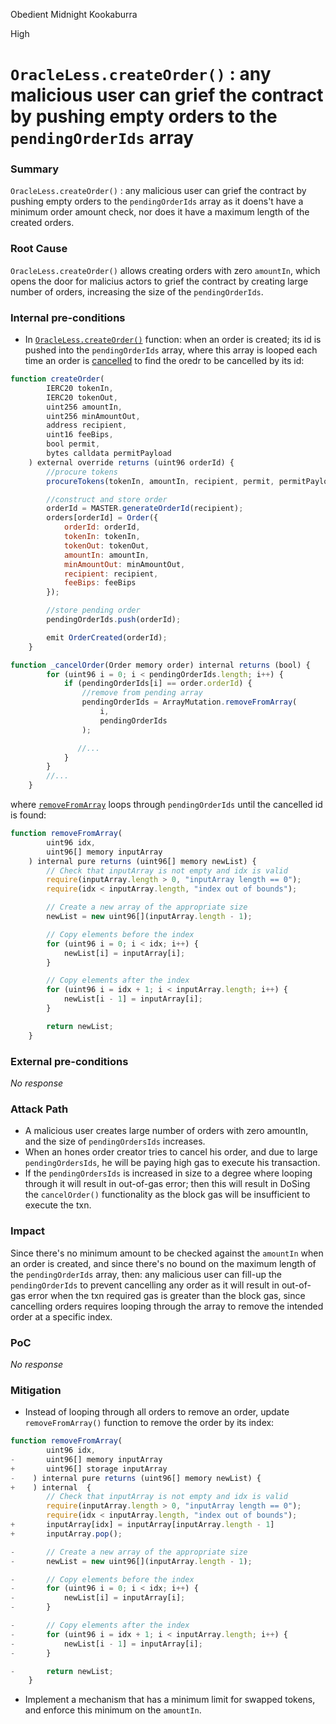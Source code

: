 Obedient Midnight Kookaburra

High

# `OracleLess.createOrder()` : any malicious user can grief the contract by pushing empty orders to the `pendingOrderIds` array

### Summary

`OracleLess.createOrder()` : any malicious user can grief the contract by pushing empty orders to the `pendingOrderIds` array as it doens't have a minimum order amount check, nor does it have a maximum length of the created orders.

### Root Cause

`OracleLess.createOrder()` allows creating orders with zero `amountIn`, which opens the door for malicius actors to grief the contract by creating large number of orders, increasing the size of the `pendingOrderIds`.

### Internal pre-conditions

- In [`OracleLess.createOrder()`](https://github.com/sherlock-audit/2024-11-oku/blob/ee3f781a73d65e33fb452c9a44eb1337c5cfdbd6/oku-custom-order-types/contracts/automatedTrigger/OracleLess.sol#L64) function: when an order is created; its id is pushed into the `pendingOrderIds` array, where this array is looped each time an order is [cancelled](https://github.com/sherlock-audit/2024-11-oku/blob/ee3f781a73d65e33fb452c9a44eb1337c5cfdbd6/oku-custom-order-types/contracts/automatedTrigger/OracleLess.sol#L151) to find the oredr to be cancelled by its id:

```javascript
function createOrder(
        IERC20 tokenIn,
        IERC20 tokenOut,
        uint256 amountIn,
        uint256 minAmountOut,
        address recipient,
        uint16 feeBips,
        bool permit,
        bytes calldata permitPayload
    ) external override returns (uint96 orderId) {
        //procure tokens
        procureTokens(tokenIn, amountIn, recipient, permit, permitPayload);

        //construct and store order
        orderId = MASTER.generateOrderId(recipient);
        orders[orderId] = Order({
            orderId: orderId,
            tokenIn: tokenIn,
            tokenOut: tokenOut,
            amountIn: amountIn,
            minAmountOut: minAmountOut,
            recipient: recipient,
            feeBips: feeBips
        });

        //store pending order
        pendingOrderIds.push(orderId);

        emit OrderCreated(orderId);
    }
```

```javascript
function _cancelOrder(Order memory order) internal returns (bool) {
        for (uint96 i = 0; i < pendingOrderIds.length; i++) {
            if (pendingOrderIds[i] == order.orderId) {
                //remove from pending array
                pendingOrderIds = ArrayMutation.removeFromArray(
                    i,
                    pendingOrderIds
                );

               //...
            }
        }
        //...
    }
```

where [`removeFromArray`](https://github.com/sherlock-audit/2024-11-oku/blob/ee3f781a73d65e33fb452c9a44eb1337c5cfdbd6/oku-custom-order-types/contracts/libraries/ArrayMutation.sol#L7C5-L29C6) loops through `pendingOrderIds` until the cancelled id is found:

```javascript
function removeFromArray(
        uint96 idx,
        uint96[] memory inputArray
    ) internal pure returns (uint96[] memory newList) {
        // Check that inputArray is not empty and idx is valid
        require(inputArray.length > 0, "inputArray length == 0");
        require(idx < inputArray.length, "index out of bounds");

        // Create a new array of the appropriate size
        newList = new uint96[](inputArray.length - 1);

        // Copy elements before the index
        for (uint96 i = 0; i < idx; i++) {
            newList[i] = inputArray[i];
        }

        // Copy elements after the index
        for (uint96 i = idx + 1; i < inputArray.length; i++) {
            newList[i - 1] = inputArray[i];
        }

        return newList;
    }
```


### External pre-conditions

_No response_

### Attack Path

- A malicious user creates large number of orders with zero amountIn, and the size of `pendingOrdersIds` increases.
- When an hones order creator tries to cancel his order, and due to large `pendingOrdersIds`, he will be paying high gas to execute his transaction.
- If the `pendingOrdersIds` is increased in size to a degree where looping through it will result in out-of-gas error; then this will result in DoSing the `cancelOrder()` functionality as the block gas will be insufficient to execute the txn.

### Impact

Since there's no minimum amount to be checked against the `amountIn` when an order is created, and since there's no bound on the maximum length of the `pendingOrderIds` array, then:
any malicious user can fill-up the `pendingOrderIds` to prevent cancelling any order as it will result in out-of-gas error when the txn required gas is greater than the block gas, since cancelling orders requires looping through the array to remove the intended order at a specific index.


### PoC

_No response_

### Mitigation

- Instead of looping through all orders to remove an order, update `removeFromArray()` function to remove the order by its index:

```javascript
function removeFromArray(
        uint96 idx,
-       uint96[] memory inputArray
+       uint96[] storage inputArray
-    ) internal pure returns (uint96[] memory newList) {
+    ) internal  {
        // Check that inputArray is not empty and idx is valid
        require(inputArray.length > 0, "inputArray length == 0");
        require(idx < inputArray.length, "index out of bounds");
+       inputArray[idx] = inputArray[inputArray.length - 1]
+       inputArray.pop();

-       // Create a new array of the appropriate size
-       newList = new uint96[](inputArray.length - 1);

-       // Copy elements before the index
-       for (uint96 i = 0; i < idx; i++) {
-           newList[i] = inputArray[i];
-       }

-       // Copy elements after the index
-       for (uint96 i = idx + 1; i < inputArray.length; i++) {
-           newList[i - 1] = inputArray[i];
-       }

-       return newList;
    }
```

- Implement a mechanism that has a minimum limit for swapped tokens, and enforce this minimum on the `amountIn`.